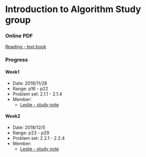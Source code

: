 
# Introduction to Algorithm Study group


### Online PDF
[Reading - text book](https://labs.xjtudlc.com/labs/wldmt/reading%20list/books/Algorithms%20and%20optimization/Introduction%20to%20Algorithms.pdf)



### Progress


#### Week1

* Date: 2018/11/28
* Range: p16 - p22
* Problem set: 2.1.1 - 2.1.4
* Member: 
  * [Leslie - study note](./week1/leslie.md)



#### Week2

* Date: 2018/12/5
* Range: p23 - p29
* Problem set: 2.2.1 - 2.2.4
* Member:  
  * [Leslie - study note](./week2/leslie.md)

